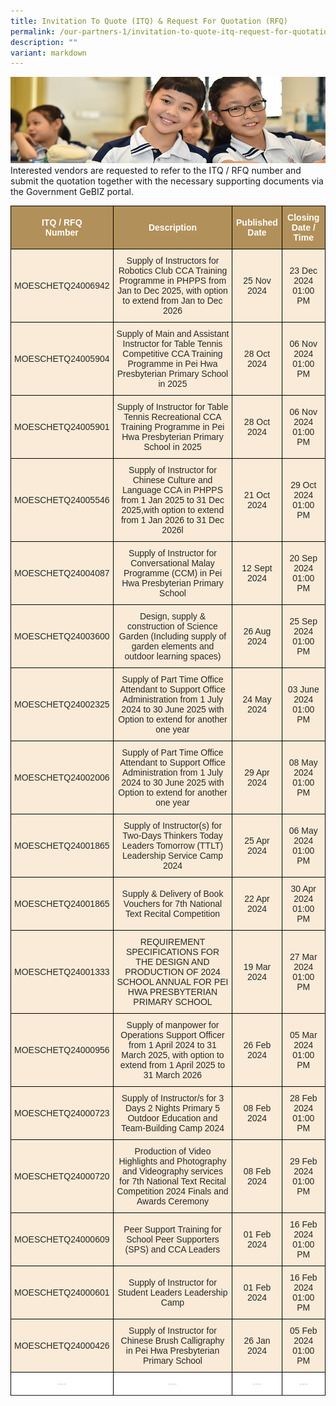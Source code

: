 ```yaml
---
title: Invitation To Quote (ITQ) & Request For Quotation (RFQ)
permalink: /our-partners-1/invitation-to-quote-itq-request-for-quotation-rfq/
description: ""
variant: markdown
---
```

![](/images/Website%20Banners%20Subpage/948x260%20masterhead%20-%20Our%20Partners3.jpg)
Interested vendors are requested to refer to the ITQ / RFQ number and submit the quotation together with the necessary supporting documents via the Government GeBIZ portal.  
  

<style type="text/css">
.tg  {border-collapse:collapse;border-spacing:0;}
.tg td{border-color:black;border-style:solid;border-width:1px;font-family:Arial, sans-serif;font-size:14px;
  overflow:hidden;padding:10px 5px;word-break:normal;}
.tg th{border-color:black;border-style:solid;border-width:1px;font-family:Arial, sans-serif;font-size:14px;
  font-weight:normal;overflow:hidden;padding:10px 5px;word-break:normal;}
.tg .tg-q1lf{background-color:#F9EBD7;color:#282828;text-align:center;vertical-align:middle}
.tg .tg-vgdu{background-color:#F9EBD7;color:#CCC;text-align:center;vertical-align:top}
.tg .tg-vtwo{background-color:#B29059;color:#FFF;font-weight:bold;text-align:center;vertical-align:middle}
.tg .tg-lhoz{background-color:#FFF;color:#CCC;text-align:center;vertical-align:top}
.tg .tg-r2gi{background-color:#FFF;color:#282828;text-align:center;vertical-align:middle}
</style>
<table class="tg">
<thead>
  <tr>
    <th class="tg-vtwo"><span style="color:#FFF;background-color:#B29059">ITQ / RFQ</span><br><span style="color:#FFF;background-color:#B29059">Number</span></th>
    <th class="tg-vtwo"><span style="color:#FFF;background-color:#B29059">Description</span></th>
    <th class="tg-vtwo"><span style="color:#FFF;background-color:#B29059">Published</span><br><span style="color:#FFF;background-color:#B29059">Date</span></th>
    <th class="tg-vtwo"><span style="color:#FFF;background-color:#B29059">Closing</span><br><span style="color:#FFF;background-color:#B29059">Date / Time</span></th>
  </tr>
</thead>
<tbody>
<tr>
		</tr>	<tr>
	</tr>	<tr>
	</tr>	<tr>
	</tr>	<tr>
	</tr>	<tr>
	</tr>	<tr><td class="tg-q1lf"><span style="color:#282828;background-color:transparent">  MOESCHETQ24006942</span></td>
    <td class="tg-q1lf"><span style="color:#282828;background-color:transparent">Supply of Instructors for Robotics Club CCA Training Programme in PHPPS from Jan to Dec 2025, with option to extend from Jan to Dec 2026</span></td>
    <td class="tg-q1lf"><span style="color:#282828;background-color:transparent"> 25 Nov 2024</span></td>
    <td class="tg-q1lf"><span style="color:#282828;background-color:transparent"> 23 Dec 2024 01:00 PM</span></td>
  </tr><tr>
		</tr>	<tr>
	</tr>	<tr>
	</tr>	<tr>
	</tr>	<tr><td class="tg-q1lf"><span style="color:#282828;background-color:transparent">  MOESCHETQ24005904</span></td>
    <td class="tg-q1lf"><span style="color:#282828;background-color:transparent">Supply of Main and Assistant Instructor for Table Tennis Competitive CCA Training Programme in Pei Hwa Presbyterian Primary School in 2025</span></td>
    <td class="tg-q1lf"><span style="color:#282828;background-color:transparent"> 28 Oct 2024</span></td>
    <td class="tg-q1lf"><span style="color:#282828;background-color:transparent"> 06 Nov 2024 01:00 PM</span></td>
  </tr><tr>
		</tr>	<tr>
	</tr>	<tr>
	</tr>	<tr>
	</tr>	<tr><td class="tg-q1lf"><span style="color:#282828;background-color:transparent">  MOESCHETQ24005901</span></td>
    <td class="tg-q1lf"><span style="color:#282828;background-color:transparent">Supply of Instructor for Table Tennis Recreational CCA Training Programme in Pei Hwa Presbyterian Primary School in 2025</span></td>
    <td class="tg-q1lf"><span style="color:#282828;background-color:transparent"> 28 Oct 2024</span></td>
    <td class="tg-q1lf"><span style="color:#282828;background-color:transparent"> 06 Nov 2024 01:00 PM</span></td>
  </tr><tr>
		</tr>	<tr>
	</tr>	<tr><td class="tg-q1lf"><span style="color:#282828;background-color:transparent">  MOESCHETQ24005546</span></td>
    <td class="tg-q1lf"><span style="color:#282828;background-color:transparent">Supply of Instructor for Chinese Culture and Language CCA in PHPPS from 1 Jan 2025 to 31 Dec 2025,with option to extend from 1 Jan 2026 to 31 Dec 2026l</span></td>
    <td class="tg-q1lf"><span style="color:#282828;background-color:transparent"> 21 Oct 2024</span></td>
    <td class="tg-q1lf"><span style="color:#282828;background-color:transparent"> 29 Oct 2024 01:00 PM</span></td>
  </tr><tr>
		</tr>	<tr>
	</tr>	<tr><td class="tg-q1lf"><span style="color:#282828;background-color:transparent">  MOESCHETQ24004087</span></td>
    <td class="tg-q1lf"><span style="color:#282828;background-color:transparent">Supply of Instructor for Conversational Malay Programme (CCM) in Pei Hwa Presbyterian Primary School</span></td>
    <td class="tg-q1lf"><span style="color:#282828;background-color:transparent"> 12 Sept 2024</span></td>
    <td class="tg-q1lf"><span style="color:#282828;background-color:transparent"> 20 Sep 2024 01:00 PM</span></td>
  </tr><tr>
	</tr>	<tr>
	</tr>	<tr><td class="tg-q1lf"><span style="color:#282828;background-color:transparent">  MOESCHETQ24003600</span></td>
    <td class="tg-q1lf"><span style="color:#282828;background-color:transparent">Design, supply &amp; construction of Science Garden (Including supply of garden elements and outdoor learning spaces)</span></td>
    <td class="tg-q1lf"><span style="color:#282828;background-color:transparent"> 26 Aug 2024</span></td>
    <td class="tg-q1lf"><span style="color:#282828;background-color:transparent"> 25 Sep 2024 01:00 PM</span></td>
  </tr><tr>
		</tr>	<tr>
	</tr>	<tr><td class="tg-q1lf"><span style="color:#282828;background-color:transparent">  MOESCHETQ24002325</span></td>
    <td class="tg-q1lf"><span style="color:#282828;background-color:transparent">Supply of Part Time Office Attendant to Support Office Administration from 1 July 2024 to 30 June 2025 with Option to extend for another one year</span></td>
    <td class="tg-q1lf"><span style="color:#282828;background-color:transparent"> 24 May 2024</span></td>
    <td class="tg-q1lf"><span style="color:#282828;background-color:transparent"> 03 June 2024 01:00 PM</span></td>
  </tr><tr>
	</tr>	<tr>
	</tr>	<tr><td class="tg-q1lf"><span style="color:#282828;background-color:transparent">  MOESCHETQ24002006</span></td>
    <td class="tg-q1lf"><span style="color:#282828;background-color:transparent">Supply of Part Time Office Attendant to Support Office Administration from 1 July 2024 to 30 June 2025 with Option to extend for another one year</span></td>
    <td class="tg-q1lf"><span style="color:#282828;background-color:transparent"> 29 Apr 2024</span></td>
    <td class="tg-q1lf"><span style="color:#282828;background-color:transparent"> 08 May 2024 01:00 PM</span></td>
  </tr><tr>
	</tr>	<tr>
	</tr>	<tr><td class="tg-q1lf"><span style="color:#282828;background-color:transparent">  MOESCHETQ24001865</span></td>
    <td class="tg-q1lf"><span style="color:#282828;background-color:transparent">Supply of Instructor(s) for Two-Days Thinkers Today Leaders Tomorrow (TTLT) Leadership Service Camp 2024</span></td>
    <td class="tg-q1lf"><span style="color:#282828;background-color:transparent"> 25 Apr 2024</span></td>
    <td class="tg-q1lf"><span style="color:#282828;background-color:transparent"> 06 May 2024 01:00 PM</span></td>
  </tr><tr>
	</tr>	<tr>
	</tr>	<tr><td class="tg-q1lf"><span style="color:#282828;background-color:transparent">  MOESCHETQ24001865</span></td>
    <td class="tg-q1lf"><span style="color:#282828;background-color:transparent">Supply &amp; Delivery of Book Vouchers for 7th National Text Recital Competition</span></td>
    <td class="tg-q1lf"><span style="color:#282828;background-color:transparent"> 22 Apr 2024</span></td>
    <td class="tg-q1lf"><span style="color:#282828;background-color:transparent"> 30 Apr 2024 01:00 PM</span></td>
  </tr><tr>
		</tr>	<tr>
	</tr>	<tr><td class="tg-q1lf"><span style="color:#282828;background-color:transparent">  MOESCHETQ24001333</span></td>
    <td class="tg-q1lf"><span style="color:#282828;background-color:transparent">REQUIREMENT SPECIFICATIONS FOR THE DESIGN AND PRODUCTION OF 2024 SCHOOL ANNUAL FOR PEI HWA PRESBYTERIAN PRIMARY SCHOOL</span></td>
    <td class="tg-q1lf"><span style="color:#282828;background-color:transparent"> 19 Mar 2024</span></td>
    <td class="tg-q1lf"><span style="color:#282828;background-color:transparent"> 27 Mar 2024 01:00 PM</span></td>
  </tr><tr>
		</tr>	<tr>
	</tr>	<tr><td class="tg-q1lf"><span style="color:#282828;background-color:transparent">  MOESCHETQ24000956</span></td>
    <td class="tg-q1lf"><span style="color:#282828;background-color:transparent">Supply of manpower for Operations Support Officer from 1 April 2024 to 31 March 2025, with option to extend from 1 April 2025 to 31 March 2026</span></td>
    <td class="tg-q1lf"><span style="color:#282828;background-color:transparent"> 26 Feb 2024</span></td>
    <td class="tg-q1lf"><span style="color:#282828;background-color:transparent"> 05 Mar 2024 01:00 PM</span></td>
  </tr><tr>
	</tr>	<tr>
	</tr>	<tr><td class="tg-q1lf"><span style="color:#282828;background-color:transparent">  MOESCHETQ24000723</span></td>
    <td class="tg-q1lf"><span style="color:#282828;background-color:transparent">Supply of Instructor/s for 3 Days 2 Nights Primary 5 Outdoor Education and Team-Building Camp 2024</span></td>
    <td class="tg-q1lf"><span style="color:#282828;background-color:transparent"> 08 Feb 2024</span></td>
    <td class="tg-q1lf"><span style="color:#282828;background-color:transparent"> 28 Feb 2024 01:00 PM</span></td>
  </tr><tr>
	</tr>	<tr>
	</tr>	<tr><td class="tg-q1lf"><span style="color:#282828;background-color:transparent">  MOESCHETQ24000720</span></td>
    <td class="tg-q1lf"><span style="color:#282828;background-color:transparent">Production of Video Highlights and Photography and Videography services for 7th National Text Recital Competition 2024 Finals and Awards Ceremony</span></td>
    <td class="tg-q1lf"><span style="color:#282828;background-color:transparent"> 08 Feb 2024</span></td>
    <td class="tg-q1lf"><span style="color:#282828;background-color:transparent"> 29 Feb 2024 01:00 PM</span></td>
  </tr><tr>
	</tr>	<tr>
	</tr>	<tr>
	</tr>	<tr><td class="tg-q1lf"><span style="color:#282828;background-color:transparent">  MOESCHETQ24000609</span></td>
    <td class="tg-q1lf"><span style="color:#282828;background-color:transparent">Peer Support Training for School Peer Supporters (SPS) and CCA Leaders</span></td>
    <td class="tg-q1lf"><span style="color:#282828;background-color:transparent"> 01 Feb 2024</span></td>
    <td class="tg-q1lf"><span style="color:#282828;background-color:transparent"> 16 Feb 2024 01:00 PM</span></td>
  </tr><tr>
	</tr>	<tr>
	</tr>	<tr><td class="tg-q1lf"><span style="color:#282828;background-color:transparent">  MOESCHETQ24000601</span></td>
    <td class="tg-q1lf"><span style="color:#282828;background-color:transparent">Supply of Instructor for Student Leaders Leadership Camp</span></td>
    <td class="tg-q1lf"><span style="color:#282828;background-color:transparent"> 01 Feb 2024</span></td>
    <td class="tg-q1lf"><span style="color:#282828;background-color:transparent"> 16 Feb 2024 01:00 PM</span></td>
  </tr><tr>
	</tr>	<tr>
	</tr>	<tr><td class="tg-q1lf"><span style="color:#282828;background-color:transparent">  MOESCHETQ24000426</span></td>
    <td class="tg-q1lf"><span style="color:#282828;background-color:transparent">Supply of Instructor for Chinese Brush Calligraphy in Pei Hwa Presbyterian Primary School</span></td>
    <td class="tg-q1lf"><span style="color:#282828;background-color:transparent"> 26 Jan 2024</span></td>
    <td class="tg-q1lf"><span style="color:#282828;background-color:transparent"> 05 Feb 2024 01:00 PM</span></td>
  </tr><tr>
	 </tr><tr>
	 </tr><tr>
			</tr>	<tr><td class="tg-lhoz"><span style=""> ---</span></td>
    <td class="tg-lhoz"><span style="">--- </span></td>
    <td class="tg-lhoz"><span style=""> --- </span></td>
    <td class="tg-lhoz"><span style=""> --- </span></td>
  </tr><tr>
</tr>
</tbody>
</table>